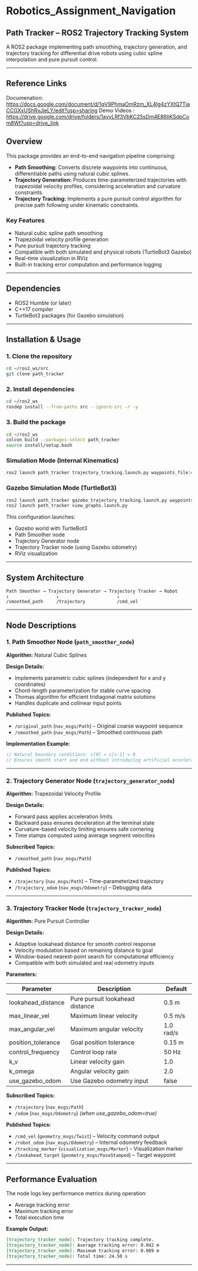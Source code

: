 # Robotics_Assignment_Navigation

## Path Tracker – ROS2 Trajectory Tracking System

A ROS2 package implementing path smoothing, trajectory generation, and trajectory tracking for differential drive robots using cubic spline interpolation and pure pursuit control.

---

## Reference Links
Documenation: https://docs.google.com/document/d/1qV9PhmaOmRzm_XL4lg4zYXtQ7TjaCCGXxUShRvJjeLY/edit?usp=sharing
Demo Videos : https://drive.google.com/drive/folders/1ayvLRf3VbKC25sDm4E86IiKSdpCom8Wt?usp=drive_link

## Overview

This package provides an end-to-end navigation pipeline comprising:

* **Path Smoothing:** Converts discrete waypoints into continuous, differentiable paths using natural cubic splines.
* **Trajectory Generation:** Produces time-parameterized trajectories with trapezoidal velocity profiles, considering acceleration and curvature constraints.
* **Trajectory Tracking:** Implements a pure pursuit control algorithm for precise path following under kinematic constraints.

### Key Features

* Natural cubic spline path smoothing
* Trapezoidal velocity profile generation
* Pure pursuit trajectory tracking
* Compatible with both simulated and physical robots (TurtleBot3 Gazebo)
* Real-time visualization in RViz
* Built-in tracking error computation and performance logging

---

## Dependencies

* ROS2 Humble (or later)
* C++17 compiler
* TurtleBot3 packages (for Gazebo simulation)

---

## Installation & Usage

### 1. Clone the repository

```bash
cd ~/ros2_ws/src
git clone path_tracker
```

### 2. Install dependencies

```bash
cd ~/ros2_ws
rosdep install --from-paths src --ignore-src -r -y
```

### 3. Build the package

```bash
cd ~/ros2_ws
colcon build --packages-select path_tracker
source install/setup.bash
```

### Simulation Mode (Internal Kinematics)

```bash
ros2 launch path_tracker trajectory_tracking.launch.py waypoints_file:=waypoints1.yaml
```

### Gazebo Simulation Mode (TurtleBot3)

```bash
ros2 launch path_tracker gazebo_trajectory_tracking.launch.py waypoints_file:=waypoints3.yaml
ros2 launch path_tracker view_graphs.launch.py
```

This configuration launches:

* Gazebo world with TurtleBot3
* Path Smoother node
* Trajectory Generator node
* Trajectory Tracker node (using Gazebo odometry)
* RViz visualization

---

## System Architecture

```
Path Smoother → Trajectory Generator → Trajectory Tracker → Robot
↓                  ↓                      ↓
/smoothed_path     /trajectory            /cmd_vel
```

---

## Node Descriptions

### 1. Path Smoother Node (`path_smoother_node`)

**Algorithm:** Natural Cubic Splines

**Design Details:**

* Implements parametric cubic splines (independent for x and y coordinates)
* Chord-length parameterization for stable curve spacing
* Thomas algorithm for efficient tridiagonal matrix solutions
* Handles duplicate and collinear input points

**Published Topics:**

* `/original_path` (`nav_msgs/Path`) – Original coarse waypoint sequence
* `/smoothed_path` (`nav_msgs/Path`) – Smoothed continuous path

**Implementation Example:**

```cpp
// Natural boundary conditions: c[0] = c[n-1] = 0
// Ensures smooth start and end without introducing artificial acceleration.
```

---

### 2. Trajectory Generator Node (`trajectory_generator_node`)

**Algorithm:** Trapezoidal Velocity Profile

**Design Details:**

* Forward pass applies acceleration limits
* Backward pass ensures deceleration at the terminal state
* Curvature-based velocity limiting ensures safe cornering
* Time stamps computed using average segment velocities

**Subscribed Topics:**

* `/smoothed_path` (`nav_msgs/Path`)

**Published Topics:**

* `/trajectory` (`nav_msgs/Path`) – Time-parameterized trajectory
* `/trajectory_odom` (`nav_msgs/Odometry`) – Debugging data
---

### 3. Trajectory Tracker Node (`trajectory_tracker_node`)

**Algorithm:** Pure Pursuit Controller

**Design Details:**

* Adaptive lookahead distance for smooth control response
* Velocity modulation based on remaining distance to goal
* Window-based nearest-point search for computational efficiency
* Compatible with both simulated and real odometry inputs

**Parameters:**

| Parameter          | Description                     | Default   |
| ------------------ | ------------------------------- | --------- |
| lookahead_distance | Pure pursuit lookahead distance | 0.5 m     |
| max_linear_vel     | Maximum linear velocity         | 0.5 m/s   |
| max_angular_vel    | Maximum angular velocity        | 1.0 rad/s |
| position_tolerance | Goal position tolerance         | 0.15 m    |
| control_frequency  | Control loop rate               | 50 Hz     |
| k_v                | Linear velocity gain            | 1.0       |
| k_omega            | Angular velocity gain           | 2.0       |
| use_gazebo_odom    | Use Gazebo odometry input       | false     |

**Subscribed Topics:**

* `/trajectory` (`nav_msgs/Path`)
* `/odom` (`nav_msgs/Odometry`) *(when use_gazebo_odom=true)*

**Published Topics:**

* `/cmd_vel` (`geometry_msgs/Twist`) – Velocity command output
* `/robot_odom` (`nav_msgs/Odometry`) – Internal odometry feedback
* `/tracking_marker` (`visualization_msgs/Marker`) – Visualization marker
* `/lookahead_target` (`geometry_msgs/PoseStamped`) – Target waypoint

---

## Performance Evaluation

The node logs key performance metrics during operation:

* Average tracking error
* Maximum tracking error
* Total execution time

**Example Output:**

```markdown
[trajectory_tracker_node]: Trajectory tracking complete.
[trajectory_tracker_node]: Average tracking error: 0.042 m
[trajectory_tracker_node]: Maximum tracking error: 0.089 m
[trajectory_tracker_node]: Total time: 24.50 s
```

---
